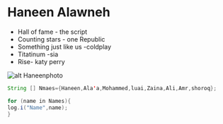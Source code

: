# Haneen Alawneh


* Hall of fame - the script 
* Counting stars - one Republic
* Something just like us -coldplay
* Titatinum -sia
* Rise- katy perry

![alt Haneenphoto](http://mbc3.mbc.net/content/programs/telescope-s5/info-cards/info-card77/contentArea/00/imageBinary/KASLAN-1.jpg)
```java
String [] Nmaes={Haneen,Ala'a,Mohammed,luai,Zaina,Ali,Amr,shoroq};

for (name in Names){
log.i("Name",name);
}
```


